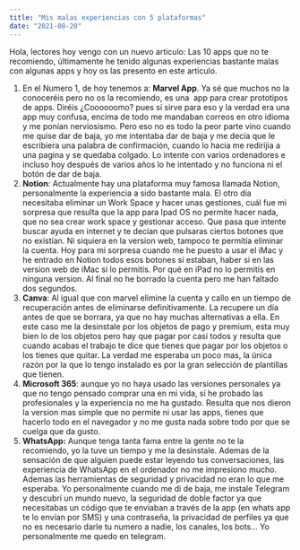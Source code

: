 ```yaml
---
title: "Mis malas experiencias con 5 plataformas"
date: "2021-08-20"
---
```



Hola, lectores hoy vengo con un nuevo articulo: Las 10 apps que no te recomiendo, últimamente he tenido algunas experiencias bastante malas con algunas apps y hoy os las presento en este articulo.

1. En el Numero 1, de hoy tenemos a: **Marvel App**. Ya sé que muchos no la conoceréis pero no os la recomiendo, es una  app para crear prototipos de apps. Diréis ¿Coooooomo? pues sí sirve para eso y la verdad era una app muy confusa, encima de todo me mandaban correos en otro idioma y me ponían nerviosismo. Pero eso no es todo la peor parte vino cuando me quise dar de baja, yo me intentaba dar de baja y me decía que le escribiera una palabra de confirmación, cuando lo hacia me redirijia a una pagina y se quedaba colgado. Lo intente con varios ordenadores e incluso hoy después de varios años lo he intentado y no funciona ni el botón de dar de baja.
2. **Notion**: Actualmente hay una plataforma muy famosa llamada Notion, personalmente la experiencia a sido bastante mala. El otro día necesitaba eliminar un Work Space y hacer unas gestiones, cuál fue mi sorpresa que resulta que la app para Ipad OS no permite hacer nada, que no sea crear work space y gestionar acceso. Que pasa que intente buscar ayuda en internet y te decían que pulsaras ciertos botones que no existían. Ni siquiera en la version web, tampoco te permitía eliminar la cuenta. Hoy para mi sorpresa cuando me he puesto a usar el iMac y he entrado en Notion todos esos botones si estaban, haber si en las version web de iMac si lo permitís. Por qué en iPad no lo permitís en ninguna version. Al final no he borrado la cuenta pero me han faltado dos segundos.
3. **Canva**: Al igual que con marvel elimine la cuenta y callo en un tiempo de recuperación antes de eliminarse definitivamente. La recupere un día antes de que se borrara, ya que no hay muchas alternativas a ella. En este caso me la desinstale por los objetos de pago y premium, esta muy bien lo de los objetos pero hay que pagar por casi todos y resulta que cuando acabas el trabajo te dice que tienes que pagar por los objetos o los tienes que quitar. La verdad me esperaba un poco mas, la única razón por la que lo tengo instalado es por la gran selección de plantillas que tienen.
4. **Microsoft 365**: aunque yo no haya usado las versiones personales ya que no tengo pensado comprar una en mi vida, sí he probado las profesionales y la experiencia no me ha gustado. Resulta que nos dieron la version mas simple que no permite ni usar las apps, tienes que hacerlo todo en el navegador y no me gusta nada sobre todo por que se cuelga que da gusto.
5. **WhatsApp:** Aunque tenga tanta fama entre la gente no te la recomiendo, yo la tuve un tiempo y me la desinstale. Ademas de la sensación de que alguien puede estar leyendo tus conversaciones, las experiencia de WhatsApp en el ordenador no me impresiono mucho. Ademas las herramientas de seguridad y privacidad no eran lo que me esperaba. Yo personalmente cuando me di de baja, me instale Telegram y descubrí un mundo nuevo, la seguridad de doble factor ya que necesitabas un código que te enviaban a través de la app (en whats app te lo envían por SMS) y una contraseña, la privacidad de perfiles ya que no es necesario darle tu numero a nadie, los canales, los bots... Yo personalmente me quedo en telegram.
